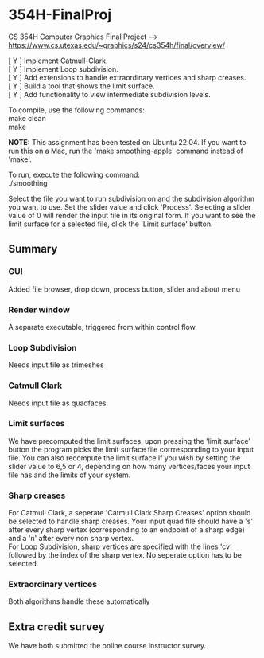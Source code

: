 # 354H-FinalProj
CS 354H Computer Graphics Final Project --> https://www.cs.utexas.edu/~graphics/s24/cs354h/final/overview/

[ Y ] Implement Catmull-Clark.\
[ Y ] Implement Loop subdivision.\
[ Y ] Add extensions to handle extraordinary vertices and sharp creases.\
[ Y ] Build a tool that shows the limit surface.\
[ Y ] Add functionality to view intermediate subdivision levels.

To compile, use the following commands:\
make clean\
make

**NOTE:** This assignment has been tested on Ubuntu 22.04. If you want to run this on a Mac, run the 'make smoothing-apple' command instead of 'make'. 

To run, execute the following command:\
./smoothing

Select the file you want to run subdivision on and the subdivision algorithm you want to use. Set the slider value and click 'Process'.
Selecting a slider value of 0 will render the input file in its original form.
If you want to see the limit surface for a selected file, click the 'Limit surface' button. 

## Summary
### GUI
Added file browser, drop down, process button, slider and about menu
### Render window
A separate executable, triggered from within control flow
### Loop Subdivision
Needs input file as trimeshes
### Catmull Clark
Needs input file as quadfaces
### Limit surfaces
We have precomputed the limit surfaces, upon pressing the 'limit surface' button the program picks the limit surface file corrresponding to your input file. You can also recompute the limit surface if you wish by setting the slider value to 6,5 or 4, depending on how many vertices/faces your input file has and the limits of your system. 
### Sharp creases
For Catmull Clark, a seperate 'Catmull Clark Sharp Creases' option should be selected to handle sharp creases. Your input quad file should have a 's' after every sharp vertex (corresponding to an endpoint of a sharp edge) and a 'n' after every non sharp vertex.\
For Loop Subdivision, sharp vertices are specified with the lines 'cv' followed by the index of the sharp vertex. No seperate option has to be selected.
### Extraordinary vertices
Both algorithms handle these automatically

## Extra credit survey
We have both submitted the online course instructor survey.
